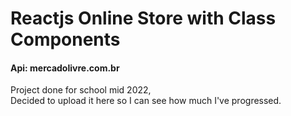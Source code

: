 # Reactjs Online Store with Class Components

#### Api: mercadolivre.com.br

Project done for school mid 2022, <br />
Decided to upload it here so I can see how much I've progressed.
